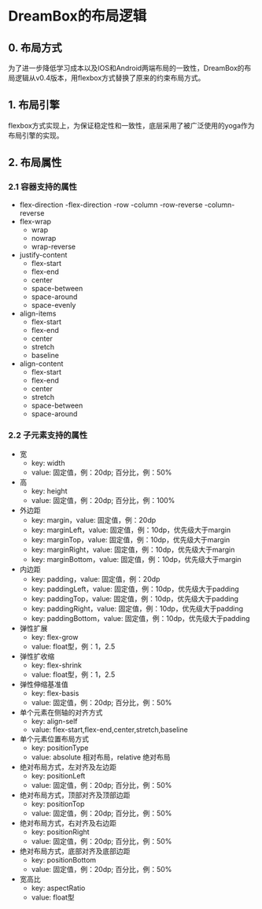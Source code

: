 # DreamBox的布局逻辑

## 0. 布局方式

为了进一步降低学习成本以及IOS和Android两端布局的一致性，DreamBox的布局逻辑从v0.4版本，用flexbox方式替换了原来的约束布局方式。

## 1. 布局引擎

flexbox方式实现上，为保证稳定性和一致性，底层采用了被广泛使用的yoga作为布局引擎的实现。

## 2. 布局属性

### 2.1 容器支持的属性
- flex-direction
    -flex-direction
    -row
    -column
    -row-reverse
    -column-reverse
- flex-wrap
    - wrap
    - nowrap
    - wrap-reverse
- justify-content
    - flex-start
    - flex-end
    - center
    - space-between
    - space-around
    - space-evenly
- align-items
    - flex-start
    - flex-end
    - center
    - stretch
    - baseline
- align-content
    - flex-start
    - flex-end
    - center
    - stretch
    - space-between
    - space-around

### 2.2 子元素支持的属性
- 宽
    - key: width
    - value: 固定值，例：20dp; 百分比，例：50%
- 高
    - key: height
    - value: 固定值，例：20dp; 百分比，例：100%
- 外边距
    - key: margin，value: 固定值，例：20dp
    - key: marginLeft，value: 固定值，例：10dp，优先级大于margin
    - key: marginTop，value: 固定值，例：10dp，优先级大于margin
    - key: marginRight，value: 固定值，例：10dp，优先级大于margin
    - key: marginBottom，value: 固定值，例：10dp，优先级大于margin
- 内边距
    - key: padding，value: 固定值，例：20dp
    - key: paddingLeft，value: 固定值，例：10dp，优先级大于padding
    - key: paddingTop，value: 固定值，例：10dp，优先级大于padding
    - key: paddingRight，value: 固定值，例：10dp，优先级大于padding
    - key: paddingBottom，value: 固定值，例：10dp，优先级大于padding
- 弹性扩展
    - key: flex-grow
    - value: float型，例：1，2.5
- 弹性扩收缩
    - key: flex-shrink
    - value: float型，例：1，2.5
- 弹性伸缩基准值
    - key: flex-basis
    - value: 固定值，例：20dp; 百分比，例：50%
- 单个元素在侧轴的对齐方式
    - key: align-self
    - value: flex-start,flex-end,center,stretch,baseline
- 单个元素位置布局方式
    - key: positionType
    - value: absolute 相对布局，relative 绝对布局
- 绝对布局方式，左对齐及左边距
    - key: positionLeft
    - value: 固定值，例：20dp; 百分比，例：50%
- 绝对布局方式，顶部对齐及顶部边距
    - key: positionTop
    - value: 固定值，例：20dp; 百分比，例：50%
- 绝对布局方式，右对齐及右边距
    - key: positionRight
    - value: 固定值，例：20dp; 百分比，例：50%
- 绝对布局方式，底部对齐及底部边距
    - key: positionBottom
    - value: 固定值，例：20dp; 百分比，例：50%
- 宽高比
    - key: aspectRatio
    - value: float型
